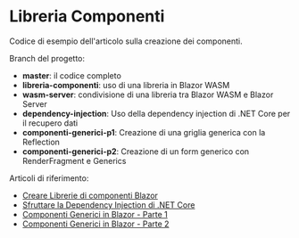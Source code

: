# Libreria Componenti

Codice di esempio dell'articolo sulla creazione dei componenti.

Branch del progetto:

* **master**: il codice completo
* **libreria-componenti**: uso di una libreria in Blazor WASM
* **wasm-server**: condivisione di una libreria tra Blazor WASM e Blazor Server
* **dependency-injection**: Uso della dependency injection di .NET Core per il recupero dati
* **componenti-generici-p1**: Creazione di una griglia generica con la Reflection
* **componenti-generici-p2**: Creazione di un form generico con RenderFragment e Generics

Articoli di riferimento: 

* [Creare Librerie di componenti Blazor](https://blazordev.it/blazor/advanced/2020/05/03/creare-una-libreria-di-componenti.html)
* [Sfruttare la Dependency Injection di .NET Core](https://blazordev.it/blazor/advanced/2020/05/10/dependency-injection-net-core.html)
* [Componenti Generici in Blazor - Parte 1](https://blazordev.it/blazor/advanced/2020/05/17/componenti-blazor-generici-p1.html)
* [Componenti Generici in Blazor - Parte 2](https://blazordev.it/blazor/advanced/2020/05/25/componenti-blazor-generici-p2.html)
